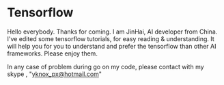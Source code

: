 # Tensorflow
Hello everybody.
Thanks for coming.
I am JinHai, AI developer from China.
I've edited some tensorflow tutorials, for easy reading & understanding.
It will help you for you to understand and prefer the tensorflow than other AI frameworks.
Please enjoy them.

In any case of problem during go on my code, please contact with my skype , "yknox_px@hotmail.com"
